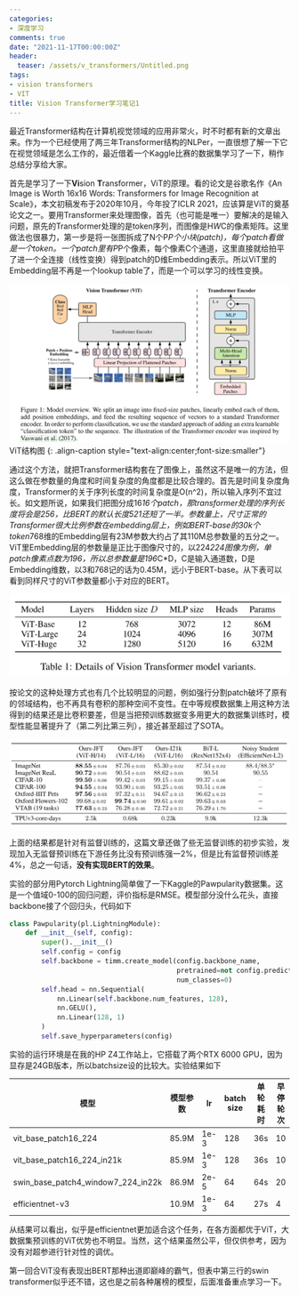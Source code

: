 ```yaml
---
categories:
- 深度学习
comments: true
date: "2021-11-17T00:00:00Z"
header:
  teaser: /assets/v_transformers/Untitled.png
tags:
- vision transformers
- VIT
title: Vision Transformer学习笔记1
---
```


最近Transformer结构在计算机视觉领域的应用非常火，时不时都有新的文章出来。作为一个已经使用了两三年Transformer结构的NLPer，一直很想了解一下它在视觉领域是怎么工作的，最近借着一个Kaggle比赛的数据集学习了一下，稍作总结分享给大家。

首先是学习了一下**Vi**sion **T**ransformer，ViT的原理。看的论文是谷歌名作《An Image is Worth 16x16 Words: Transformers for Image Recognition at Scale》，本文初稿发布于2020年10月，今年投了ICLR 2021，应该算是ViT的奠基论文之一。要用Transformer来处理图像，首先（也可能是唯一）要解决的是输入问题，原先的Transformer处理的是token序列，而图像是H*W*C的像素矩阵。这里做法也很暴力，第一步是将一张图拆成了N个P*P个小块(patch)，每个patch看做是一个token。一个patch里有P*P个像素，每个像素C个通道，这里直接就给拍平了进一个全连接（线性变换）得到patch的D维Embedding表示。所以ViT里的Embedding层不再是一个lookup table了，而是一个可以学习的线性变换。

![ViT结构图](/assets/v_transformers/Untitled.png)
ViT结构图
{: .align-caption style="text-align:center;font-size:smaller"}


通过这个方法，就把Transformer结构套在了图像上，虽然这不是唯一的方法，但这么做在参数量的角度和时间复杂度的角度都是比较合理的。首先是时间复杂度角度，Transformer的关于序列长度的时间复杂度是O(n^2)，所以输入序列不宜过长。如文题所说，如果我们把图分成16*16个patch，那transformer处理的序列长度将会是256，比BERT的默认长度521还短了一半。参数量上，尺寸正常的Transformer很大比例参数在embedding层上，例如BERT-base的30k个token*768维的Embedding层有23M参数大约占了其110M总参数量的五分之一。ViT里Embedding层的参数量是正比于图像尺寸的，以224*224图像为例，单patch像素点数为196，所以总参数量是196*C*D，C是输入通道数，D是Embedding维数，以3和768记的话为0.45M，远小于BERT-base。从下表可以看到同样尺寸的ViT参数量都小于对应的BERT。

![Untitled](/assets/v_transformers/Untitled%201.png)

按论文的这种处理方式也有几个比较明显的问题，例如强行分割patch破坏了原有的邻域结构，也不再具有卷积的那种空间不变性。在中等规模数据集上用这种方法得到的结果还是比卷积要差，但是当把预训练数据变多用更大的数据集训练时，模型性能显著提升了（第二列比第三列），接近甚至超过了SOTA。

![Untitled](/assets/v_transformers/Untitled%202.png)

上面的结果都是针对有监督训练的，这篇文章还做了些无监督训练的初步实验，发现加入无监督预训练在下游任务比没有预训练强一2%，但是比有监督预训练差4%，总之一句话，**没有实现BERT的效果**。

实验的部分用Pytorch Lightning简单做了一下Kaggle的Pawpularity数据集。这是一个值域0-100的回归问题，评价指标是RMSE。模型部分没什么花头，直接backbone接了个回归头，代码如下

```python
class Pawpularity(pl.LightningModule):
    def __init__(self, config):
        super().__init__()
        self.config = config
        self.backbone = timm.create_model(config.backbone_name, 
                                          pretrained=not config.predict,
                                          num_classes=0)
        self.head = nn.Sequential(
            nn.Linear(self.backbone.num_features, 128),
            nn.GELU(),
            nn.Linear(128, 1)
        )
        self.save_hyperparameters(config)
```

实验的运行环境是在我的HP Z4工作站上，它搭载了两个RTX 6000 GPU，因为显存是24GB版本，所以batchsize设的比较大。实验结果如下

| 模型 | 模型参数 | lr | batch size | 单轮耗时 | 早停轮次 | RMSE |
| --- | --- | --- | --- | --- | --- | --- |
| vit_base_patch16_224 | 85.9M | 1e-3 | 128 | 36s | 10 | 20.514 |
| vit_base_patch16_224_in21k | 85.9M | 1e-3 | 128 | 36s | 10 | 20.512 |
| swin_base_patch4_window7_224_in22k | 86.9M | 2e-5 | 64 | 64s | 20 | 19.61 |
| efficientnet-v3 | 10.9M | 1e-3 | 64 | 27s | 4 | 19.825 |

从结果可以看出，似乎是efficientnet更加适合这个任务，在各方面都优于ViT，大数据集预训练的ViT优势也不明显。当然，这个结果虽然公平，但仅供参考，因为没有对超参进行针对性的调优。

第一回合ViT没有表现出BERT那种出道即巅峰的霸气，但表中第三行的swin transformer似乎还不错，这也是之前各种屠榜的模型，后面准备重点学习一下。